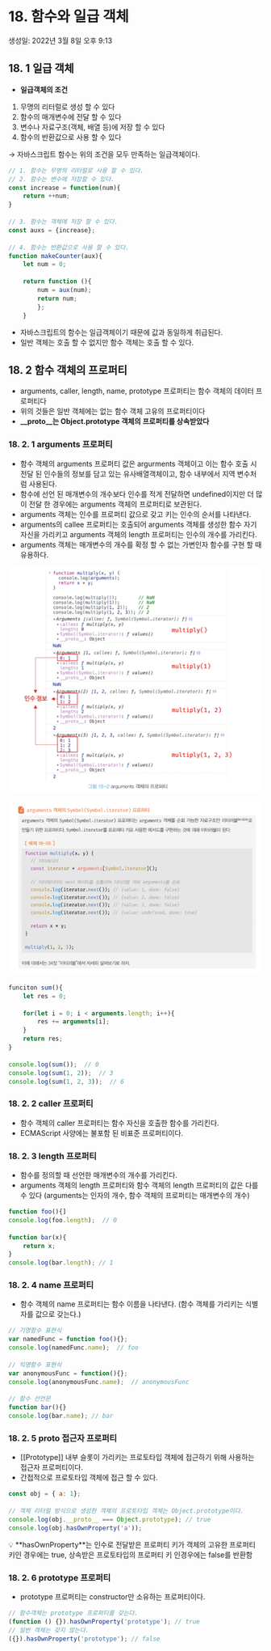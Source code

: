 # 18. 함수와 일급 객체

생성일: 2022년 3월 8일 오후 9:13

## 18. 1 일급 객체

- **일급객체의 조건**
1. 무명의 리터럴로 생성 할 수 있다
2. 함수의 매개변수에 전달 할 수 있다
3. 변수나 자료구조(객체, 배열 등)에 저장 할 수 있다
4. 함수의 반환값으로 사용 할 수 있다

→ 자바스크립트 함수는 위의 조건을 모두 만족하는 일급객체이다.

```jsx
// 1. 함수는 무명의 리터럴로 사용 할 수 있다.
// 2. 함수는 변수에 저장할 수 있다.
const increase = function(num){
	return ++num;
}

// 3. 함수는 객체에 저장 할 수 있다.
const auxs = {increase};

// 4. 함수는 반환값으로 사용 할 수 있다.
function makeCounter(aux){
	let num = 0;
	
	return function (){
		num = aux(num);
		return num;
		};
	}
```

- 자바스크립트의 함수는 일급객체이기 때문에 값과 동일하게 취급된다.
- 일반 객체는 호출 할 수 없지만 함수 객체는 호출 할 수 있다.

## 18. 2 함수 객체의 프로퍼티

- arguments, caller, length, name, prototype 프로퍼티는 함수 객체의 데이터 프로퍼티다
- 위의 것들은 일반 객체에는 없는 함수 객체 고유의 프로퍼티이다
- **__proto__는 Object.prototype 객체의 프로퍼티를 상속받았다**

### 18. 2. 1 arguments 프로퍼티

- 함수 객체의 arguments 프로퍼티 값은 argurments 객체이고 이는 함수 호출 시 전달 된 인수들의 정보를 담고 있는 유사배열객체이고, 함수 내부에서 지역 변수처럼 사용된다.
- 함수에 선언 된 매개변수의 개수보다 인수를 적게 전달하면 undefined이지만 더 많이 전달 한 경우에는 arguments 객체의 프로퍼티로 보관된다.
- arguments 객체는 인수를 프로퍼티 값으로 갖고 키는 인수의 순서를 나타낸다.
- arguments의 callee 프로퍼티는 호출되어 arguments 객체를 생성한 함수 자기자신을 가리키고 arguments 객체의 length 프로퍼티는 인수의 개수를 가리킨다.
- arguments 객체는 매개변수의 개수를 확정 할 수 없는 가변인자 함수를 구현 할 때 유용하다.

![Untitled](18%20%E1%84%92%E1%85%A1%E1%86%B7%E1%84%89%E1%85%AE%E1%84%8B%E1%85%AA%2049431/Untitled.png)

![Untitled](18%20%E1%84%92%E1%85%A1%E1%86%B7%E1%84%89%E1%85%AE%E1%84%8B%E1%85%AA%2049431/Untitled%201.png)

```jsx
funciton sum(){
	let res = 0;
	
	for(let i = 0; i < arguments.length; i++){
		res += arguments[i];
	}
	return res;
}

console.log(sum());  // 0
console.log(sum(1, 2));  // 3
console.log(sum(1, 2, 3));  // 6
```

### 18. 2. 2 caller 프로퍼티

- 함수 객체의 caller 프로퍼티는 함수 자신을 호출한 함수를 가리킨다.
- ECMAScript 사양에는 불포함 된 비표준 프로퍼티이다.

### 18. 2. 3 length 프로퍼티

- 함수를 정의할 때 선언한 매개변수의 개수를 가리킨다.
- arguments 객체의 length 프로퍼티와 함수 객체의 length 프로퍼티의 값은 다를 수 있다
(arguments는 인자의 개수, 함수 객체의 프로퍼티는 매개변수의 개수)

```jsx
function foo(){]
console.log(foo.length);  // 0

function bar(x){
	return x;
}
console.log(bar.length); // 1
```

### 18. 2. 4 name 프로퍼티

- 함수 객체의 name 프로퍼티는 함수 이름을 나타낸다. (함수 객체를 가리키는 식별자를 값으로 갖는다.)

```jsx
// 기명함수 표현식
var namedFunc = function foo(){};
console.log(namedFunc.name);  // foo

// 익명함수 표현식
var anonymousFunc = function(){};
console.log(anonymousFunc.name);  // anonymousFunc

// 함수 선언문
function bar(){}
console.log(bar.name); // bar
```

### 18. 2. 5 __**proto**__ 접근자 프로퍼티

- [[Prototype]] 내부 슬롯이 가리키는 프로토타입 객체에 접근하기 위해 사용하는 접근자 프로퍼티이다.
- 간접적으로 프로토타입 객체에 접근 할 수 있다.

```jsx
const obj = { a: 1};

// 객체 리터럴 방식으로 생성한 객체의 프로토타입 객체는 Object.prototype이다.
console.log(obj.__proto__ === Object.prototype); // true
console.log(obj.hasOwnProperty('a'));

```

<aside>
💡 **hasOwnProperty**는 인수로 전달받은 프로퍼티 키가 객체의 고유한 프로퍼티 키인 경우에는 true, 상속받은 프로토타입의 프로퍼티 키 인경우에는 false를 반환함

</aside>

### 18. 2. 6 prototype 프로퍼티

- prototype 프로퍼티는 constructor만 소유하는 프로퍼티이다.

```jsx
// 함수객체는 prototype 프로퍼티를 갖는다.
(function () {}).hasOwnProperty('prototype'); // true
// 일반 객체는 갖지 않는다.
({}).hasOwnProperty('prototype'); // false
```